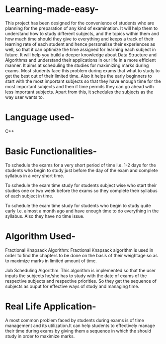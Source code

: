 # Learning-made-easy-
This project has been designed for the convenience of students who are planning for the preparation of any kind of examination. It will help them to understand how to study different subjects, and the topics within them and how much time should they give to everything and keeps a track of their learning rate of each student and hence personalise their experiences as well, so that it can optimize the time assigned for learning each subject in future. It will help you build a deeper knowledge about Data Structure and Algorithms and understand their applications in our life in a more efficient manner. It aims at scheduling the studies for maximizing marks during exams. Most students face this problem during exams that what to study to get the best out of their limited time. Also it helps the early beginners to start with the most important subjects so that they have enough time for the most important subjects and then if time permits they can go ahead with less important subjects. Apart from this, it schedules the subjects as the way user wants to.
# Language used-
C++

# Basic Functionalities-
To schedule the exams for a very short period of time I.e. 1-2 days for the students who begin to study just before the day of the exam and complete syllabus in a very short time.

To schedule the exam time study for students subject wise who start their studies one or two week before the exams so they complete their syllabus of each subject in time.

To schedule the exam time study for students who begin to study quite early I.e. almost a month ago and have enough time to do everything in the syllabus. Also they have no time issue.
# Algorithm Used-
Fractional Knapsack Algorithm: Fractional Knapsack algorithm is used in order to find the chapters to be done on the basis of their weightage so as to maximize marks in limited amount of time.

Job Scheduling Algorithm: This algorithm is implemented so that the user inputs the subjects he/she has to study with the date of exams of the respective subjects and respective priorities. So they get the sequence of subjects as ouput for effective ways of study and managing time.

# Real Life Application-
A most common problem faced by students during exams is of time management and its utilization.It can help students to effectively manage their time during exams by giving them a sequence in which the should study in order to maximize marks.
